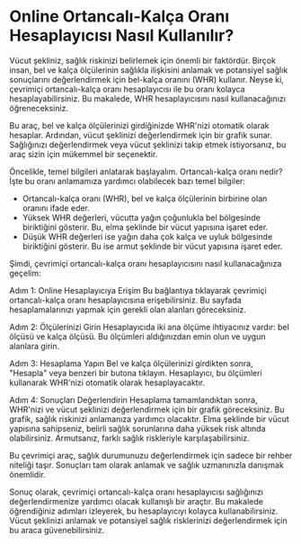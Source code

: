 Online Ortancalı-Kalça Oranı Hesaplayıcısı Nasıl Kullanılır?
============================================================

Vücut şekliniz, sağlık riskinizi belirlemek için önemli bir faktördür. Birçok insan, bel ve kalça ölçülerinin sağlıkla ilişkisini anlamak ve potansiyel sağlık sonuçlarını değerlendirmek için bel-kalça oranını (WHR) kullanır. Neyse ki, çevrimiçi ortancalı-kalça oranı hesaplayıcısı ile bu oranı kolayca hesaplayabilirsiniz. Bu makalede, WHR hesaplayıcısını nasıl kullanacağınızı öğreneceksiniz.

Bu araç, bel ve kalça ölçülerinizi girdiğinizde WHR'nizi otomatik olarak hesaplar. Ardından, vücut şeklinizi değerlendirmek için bir grafik sunar. Sağlığınızı değerlendirmek veya vücut şeklinizi takip etmek istiyorsanız, bu araç sizin için mükemmel bir seçenektir.

Öncelikle, temel bilgileri anlatarak başlayalım. Ortancalı-kalça oranı nedir? İşte bu oranı anlamamıza yardımcı olabilecek bazı temel bilgiler:

- Ortancalı-kalça oranı (WHR), bel ve kalça ölçülerinin birbirine olan oranını ifade eder.
- Yüksek WHR değerleri, vücutta yağın çoğunlukla bel bölgesinde biriktiğini gösterir. Bu, elma şeklinde bir vücut yapısına işaret eder.
- Düşük WHR değerleri ise yağın daha çok kalça ve uyluk bölgesinde biriktiğini gösterir. Bu ise armut şeklinde bir vücut yapısına işaret eder.

Şimdi, çevrimiçi ortancalı-kalça oranı hesaplayıcısını nasıl kullanacağınıza geçelim:

Adım 1: Online Hesaplayıcıya Erişim Bu bağlantıya tıklayarak çevrimiçi ortancalı-kalça oranı hesaplayıcısına erişebilirsiniz. Bu sayfada hesaplamalarınızı yapmak için gerekli olan alanları göreceksiniz.

Adım 2: Ölçülerinizi Girin Hesaplayıcıda iki ana ölçüme ihtiyacınız vardır: bel ölçüsü ve kalça ölçüsü. Bu ölçümleri aldığınızdan emin olun ve uygun alanlara girin.

Adım 3: Hesaplama Yapın Bel ve kalça ölçülerinizi girdikten sonra, "Hesapla" veya benzeri bir butona tıklayın. Hesaplayıcı, bu ölçümleri kullanarak WHR'nizi otomatik olarak hesaplayacaktır.

Adım 4: Sonuçları Değerlendirin Hesaplama tamamlandıktan sonra, WHR'nizi ve vücut şeklinizi değerlendirmek için bir grafik göreceksiniz. Bu grafik, sağlık riskinizi anlamanıza yardımcı olacaktır. Elma şeklinde bir vücut yapısına sahipseniz, belirli sağlık sorunlarına daha yüksek risk altında olabilirsiniz. Armutsanız, farklı sağlık riskleriyle karşılaşabilirsiniz.

Bu çevrimiçi araç, sağlık durumunuzu değerlendirmek için sadece bir rehber niteliği taşır. Sonuçları tam olarak anlamak ve sağlık uzmanınızla danışmak önemlidir.

Sonuç olarak, çevrimiçi ortancalı-kalça oranı hesaplayıcısı sağlığınızı değerlendirmenize yardımcı olacak kullanışlı bir araçtır. Bu makalede öğrendiğiniz adımları izleyerek, bu hesaplayıcıyı kolayca kullanabilirsiniz. Vücut şeklinizi anlamak ve potansiyel sağlık risklerinizi değerlendirmek için bu araca güvenebilirsiniz.